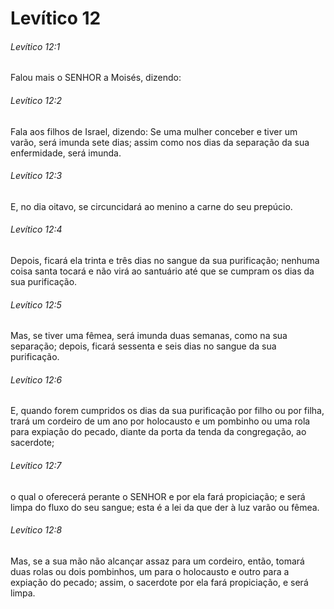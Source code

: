 # Levítico 12

###### Levítico 12:1

Falou mais o SENHOR a Moisés, dizendo:

###### Levítico 12:2

Fala aos filhos de Israel, dizendo: Se uma mulher conceber e tiver um varão, será imunda sete dias; assim como nos dias da separação da sua enfermidade, será imunda.

###### Levítico 12:3

E, no dia oitavo, se circuncidará ao menino a carne do seu prepúcio.

###### Levítico 12:4

Depois, ficará ela trinta e três dias no sangue da sua purificação; nenhuma coisa santa tocará e não virá ao santuário até que se cumpram os dias da sua purificação.

###### Levítico 12:5

Mas, se tiver uma fêmea, será imunda duas semanas, como na sua separação; depois, ficará sessenta e seis dias no sangue da sua purificação.

###### Levítico 12:6

E, quando forem cumpridos os dias da sua purificação por filho ou por filha, trará um cordeiro de um ano por holocausto e um pombinho ou uma rola para expiação do pecado, diante da porta da tenda da congregação, ao sacerdote;

###### Levítico 12:7

o qual o oferecerá perante o SENHOR e por ela fará propiciação; e será limpa do fluxo do seu sangue; esta é a lei da que der à luz varão ou fêmea.

###### Levítico 12:8

Mas, se a sua mão não alcançar assaz para um cordeiro, então, tomará duas rolas ou dois pombinhos, um para o holocausto e outro para a expiação do pecado; assim, o sacerdote por ela fará propiciação, e será limpa.


